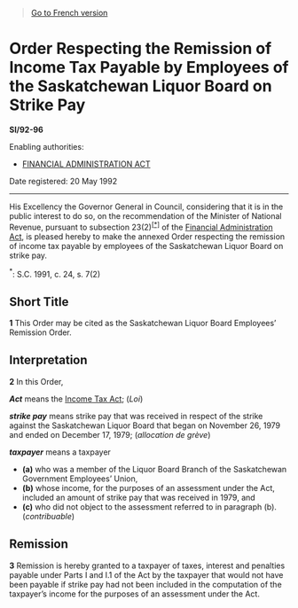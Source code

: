 > [Go to French version](/fr/Règlements/Textes%20réglementaires/92/96.md)

# Order Respecting the Remission of Income Tax Payable by Employees of the Saskatchewan Liquor Board on Strike Pay

**SI/92-96**

Enabling authorities: 
- [FINANCIAL ADMINISTRATION ACT](/en/Acts/Revised%20Statutes%20of%20Canada/F/F-11.md)

Date registered: 20 May 1992

----------

His Excellency the Governor General in Council, considering that it is in the public interest to do so, on the recommendation of the Minister of National Revenue, pursuant to subsection 23(2)<sup><a href='#fn_SI-92-96_e_hq_6499'>[*]</a></sup> of the [Financial Administration Act](/en/Acts/Revised%20Statutes%20of%20Canada/F/F-11.md), is pleased hereby to make the annexed Order respecting the remission of income tax payable by employees of the Saskatchewan Liquor Board on strike pay.

<a name='fn_SI-92-96_e_hq_6499'><sup>*</sup></a>: S.C. 1991, c. 24, s. 7(2)<br />




## Short Title


**1** This Order may be cited as the Saskatchewan Liquor Board Employees’ Remission Order.




## Interpretation


**2** In this Order,

***Act*** means the [Income Tax Act](/en/Acts/Statutes%20of%20Canada/1985/c.%201%20(5th%20Supp.).md); (*Loi*)

***strike pay*** means strike pay that was received in respect of the strike against the Saskatchewan Liquor Board that began on November 26, 1979 and ended on December 17, 1979; (*allocation de grève*)

***taxpayer*** means a taxpayer
- **(a)** who was a member of the Liquor Board Branch of the Saskatchewan Government Employees’ Union,
- **(b)** whose income, for the purposes of an assessment under the Act, included an amount of strike pay that was received in 1979, and
- **(c)** who did not object to the assessment referred to in paragraph (b). (*contribuable*)




## Remission


**3** Remission is hereby granted to a taxpayer of taxes, interest and penalties payable under Parts I and I.1 of the Act by the taxpayer that would not have been payable if strike pay had not been included in the computation of the taxpayer’s income for the purposes of an assessment under the Act.


